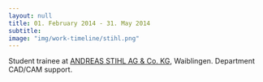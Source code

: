 ```yaml
---
layout: null
title: 01. February 2014 - 31. May 2014
subtitle:
image: "img/work-timeline/stihl.png"
---
```

Student trainee at [ANDREAS STIHL AG & Co. KG](https://www.stihl.com/index.aspx), Waiblingen. Department CAD/CAM support.

<!--
- Analyse bestehender CAD-Daten in Creo Parametric
- Implementierung dieser Daten in SolidWorks inklusieve PDM-System DB-Works auf Grundlagen der internen Nummernlogik
-->